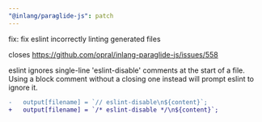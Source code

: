 ```yaml
---
"@inlang/paraglide-js": patch
---
```


fix: fix eslint incorrectly linting generated files

closes https://github.com/opral/inlang-paraglide-js/issues/558

eslint ignores single-line 'eslint-disable' comments at the start of a file.
Using a block comment without a closing one instead will prompt eslint to ignore it.

```diff
-	output[filename] = `// eslint-disable\n${content}`;
+	output[filename] = `/* eslint-disable */\n${content}`;
```
